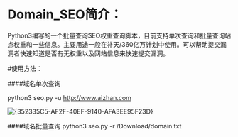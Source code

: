 # Domain_SEO简介：
Python3编写的一个批量查询SEO权重查询脚本，目前支持单次查询和批量查询站点权重和一些信息。主要用途一般在补天/360亿万计划中使用。可以帮助提交漏洞者快速知道是否有无权重以及网站信息来快速提交漏洞。

#使用方法：

####域名单次查询

python3 seo.py -u http://www.aizhan.com

![{352335C5-AF2F-40EF-9140-AFA3EE95F23D}](https://user-images.githubusercontent.com/64306303/133241698-3832d582-e0a6-4005-99cb-172db1b97ced.jpg)


####域名批量查询
python3 seo.py -r /Download/domain.txt
